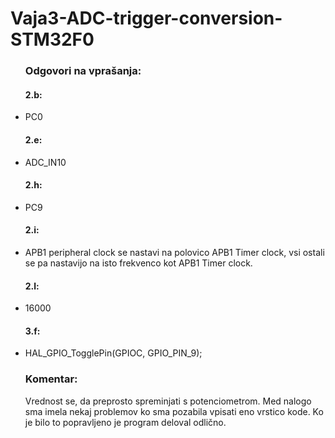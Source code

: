 # Vaja3-ADC-trigger-conversion-STM32F0
<ul>
  <h3>Odgovori na vprašanja:</h3>
    <h4>2.b: </h4>
      <li>PC0</li>
    <h4>2.e:</h4>
      <li>ADC_IN10</li>
    <h4>2.h:</h4>
      <li>PC9</li>
    <h4>2.i:</h4>
      <li>APB1 peripheral clock se nastavi na polovico APB1 Timer clock, vsi ostali se pa nastavijo na isto frekvenco kot APB1 Timer clock.</li>
    <h4>2.l:</h4>
      <li>16000</li>
    <h4>3.f:</h4>
        <li>HAL_GPIO_TogglePin(GPIOC, GPIO_PIN_9);</li>
</ul>

<ul>
  <h3>Komentar:</h3>
  <p>
    Vrednost se, da preprosto spreminjati s potenciometrom. Med nalogo sma imela nekaj problemov ko sma pozabila vpisati eno vrstico kode. Ko je bilo to popravljeno je program deloval odlično.
  </p>
</ul>
